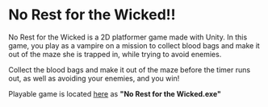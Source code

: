 # No Rest for the Wicked!!

No Rest for the Wicked is a 2D platformer game made with Unity. In this game, you play as a vampire on a mission to collect blood bags and make it out of the maze she is trapped in, while trying to avoid enemies.

Collect the blood bags and make it out of the maze before the timer runs out, as well as avoiding your enemies, and you win! 

Playable game is located [here](https://github.com/seymoneg/3550-Final-Project/tree/main/3550_Final_Project/Build) as **"No Rest for the Wicked.exe"**
